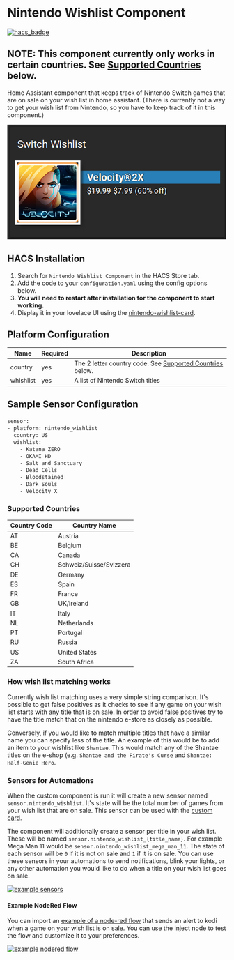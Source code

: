 # Nintendo Wishlist Component

[![hacs_badge](https://img.shields.io/badge/HACS-Default-orange.svg)](https://github.com/custom-components/hacs)

## NOTE: This component currently only works in certain countries.  See [Supported Countries](#supported-countries) below.

Home Assistant component that keeps track of Nintendo Switch games that are on
sale on your wish list in home assistant. (There is currently not a way to get your
wish list from Nintendo, so you have to keep track of it in this component.)

[![nitendo wishlist card](https://raw.githubusercontent.com/custom-cards/nintendo-wishlist-card/master/cover-art.png)](https://raw.githubusercontent.com/custom-cards/nintendo-wishlist-card/master/cover-art.png)

## HACS Installation

1. Search for `Nintendo Wishlist Component` in the HACS Store tab.
2. Add the code to your `configuration.yaml` using the config options below.
3. **You will need to restart after installation for the component to start working.**
4. Display it in your lovelace UI using the [nintendo-wishlist-card](https://github.com/custom-cards/nintendo-wishlist-card).

## Platform Configuration

|Name|Required|Description|
|-|-|-|
|country|yes|The 2 letter country code.  See [Supported Countries](#supported-countries) below.|
|whishlist|yes|A list of Nintendo Switch titles|

## Sample Sensor Configuration

    sensor:
    - platform: nintendo_wishlist
      country: US
      wishlist:
        - Katana ZERO
        - OKAMI HD
        - Salt and Sanctuary
        - Dead Cells
        - Bloodstained
        - Dark Souls
        - Velocity X

### Supported Countries

|Country Code|Country Name|
|-|-|
|AT|Austria|
|BE|Belgium|
|CA|Canada|
|CH|Schweiz/Suisse/Svizzera|
|DE|Germany|
|ES|Spain|
|FR|France|
|GB|UK/Ireland|
|IT|Italy|
|NL|Netherlands|
|PT|Portugal|
|RU|Russia|
|US|United States|
|ZA|South Africa|


### How wish list matching works

Currently wish list matching uses a very simple string comparison.  It's
possible to get false positives as it checks to see if any game on your wish
list starts with any title that is on sale.  In order to avoid false positives
try to have the title match that on the nintendo e-store as closely as possible.

Conversely, if you would like to match multiple titles that have a similar name
you can specify less of the title.  An example of this would be to add an item
to your wishlist like `Shantae`.  This would match any of the Shantae titles on
the e-shop (e.g. `Shantae and the Pirate's Curse` and `Shantae: Half-Genie Hero`.

### Sensors for Automations

When the custom component is run it will create a new sensor named `sensor.nintendo_wishlist`.
It's state will be the total number of games from your wish list that are on sale.
This sensor can be used with the [custom card](https://github.com/custom-cards/nintendo-wishlist-card).

The component will additionally create a sensor per title in your wish list.  These
will be named `sensor.nintendo_wishlist_{title_name}`.  For example Mega Man 11
would be `sensor.nintendo_wishlist_mega_man_11`.  The state of each sensor will
be `0` if it is not on sale and `1` if it is on sale.  You can use these sensors
in your automations to send notifications, blink your lights, or any other
automation you would like to do when a title on your wish list goes on sale.

[![example sensors](https://raw.githubusercontent.com/custom-components/sensor.nintendo_wishlist/master/sensors.png)](https://raw.githubusercontent.com/custom-components/sensor.nintendo_wishlist/master/sensors.png)

#### Example NodeRed Flow

You can import an [example of a node-red flow](https://raw.githubusercontent.com/custom-components/sensor.nintendo_wishlist/master/example_node_red_flow.json) that sends an alert to kodi when
a game on your wish list is on sale.  You can use the inject node to test the
flow and customize it to your preferences.

[![example nodered flow](https://raw.githubusercontent.com/custom-components/sensor.nintendo_wishlist/master/example_node_red_flow.png)](https://raw.githubusercontent.com/custom-components/sensor.nintendo_wishlist/master/example_node_red_flow.png)
